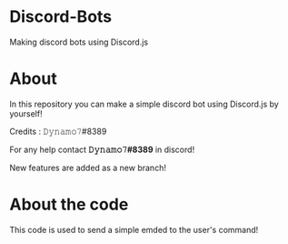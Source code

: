 # Discord-Bots
Making discord bots using Discord.js

# About
In this repository you can make a simple discord bot using Discord.js by yourself!

Credits : 𝙳𝚢𝚗𝚊𝚖𝚘𝟽#8389 

For any help contact **𝙳𝚢𝚗𝚊𝚖𝚘𝟽#8389** in discord!

New features are added as a new branch!

# About the code

This code is used to send a simple emded to the user's command!
